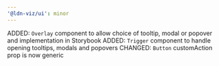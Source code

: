```yaml
---
'@ldn-viz/ui': minor
---
```


ADDED: `Overlay` component to allow choice of tooltip, modal or popover and implementation in Storybook
ADDED: `Trigger` component to handle opening tooltips, modals and popovers
CHANGED: `Button` customAction prop is now generic
